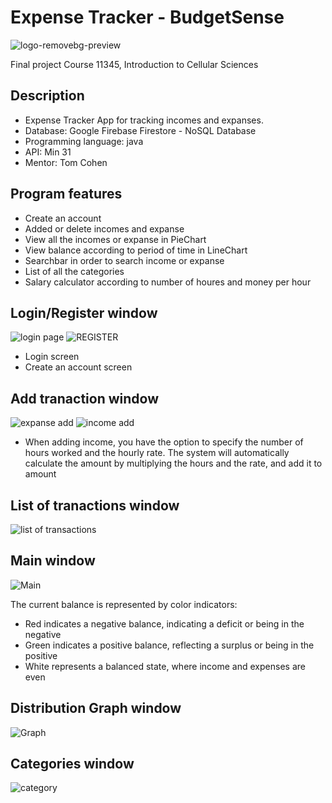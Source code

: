 # Expense Tracker - BudgetSense

![logo-removebg-preview](https://github.com/osherz19991/final_app/assets/100718762/156b5699-7eff-4123-acdd-fff8c8c2c148)


Final project Course 11345, Introduction to Cellular Sciences

## Description

- Expense Tracker App for tracking incomes and expanses.
- Database: Google Firebase Firestore - NoSQL Database
- Programming language: java
- API: Min 31
- Mentor: Tom Cohen


## Program features

- Create an account
- Added or delete incomes and expanse
- View all the incomes or expanse in PieChart
- View balance according to period of time in LineChart
- Searchbar in order to search income or expanse
- List of all the categories
- Salary calculator according to number of houres and money per hour 



## Login/Register window

![login page](https://github.com/osherz19991/final_app/assets/100718762/2bad95ea-1cf8-484c-b384-d7f73a0fb1a5)   ![REGISTER](https://github.com/osherz19991/final_app/assets/100718762/f10861d7-dc56-4b1c-8e33-685c01fde812)

- Login screen
- Create an account screen

  
## Add tranaction window

![expanse add](https://github.com/osherz19991/final_app/assets/100718762/97fb0db2-d82d-4c0f-bb79-e4b3e79ada9e)   ![income add](https://github.com/osherz19991/final_app/assets/100718762/4078e26a-84bf-4adf-8dfa-0d3b24808d66)


- When adding income, you have the option to specify the number of hours worked and the hourly rate. The system will automatically calculate the amount by multiplying the hours and the rate, and add it to amount

  
## List of tranactions window

![list of transactions](https://github.com/osherz19991/final_app/assets/100718762/0070314e-86b2-4e43-b136-540189bfd9ab)


## Main window

![Main](https://github.com/osherz19991/final_app/assets/100718762/27863e60-9c5a-46db-b91e-beaa0c6b2b6b)

The current balance is represented by color indicators:

- Red indicates a negative balance, indicating a deficit or being in the negative
- Green indicates a positive balance, reflecting a surplus or being in the positive
- White represents a balanced state, where income and expenses are even



## Distribution Graph window

![Graph](https://github.com/osherz19991/final_app/assets/100718762/ddb190a7-6203-478c-9c65-02cb412b1fc2)


## Categories window

![category](https://github.com/osherz19991/final_app/assets/100718762/781181d5-ae6e-4934-9731-09cd67a29eed)




